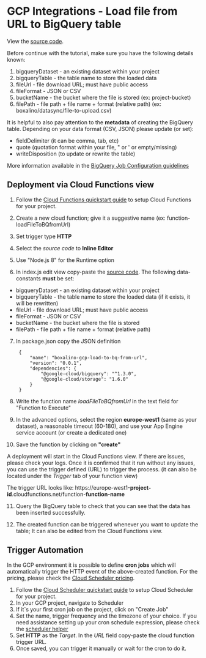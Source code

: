 # GCP Integrations - Load file from URL to BigQuery table

View the [source code][code].

[code]: ./index.js

Before continue with the tutorial, make sure you have the following details known:
1. bigqueryDataset - an existing dataset within your project 
2. bigqueryTable   - the table name to store the loaded data
3. fileUrl         - file download URL; must have public access 
4. fileFormat      - JSON or CSV
5. bucketName      - the bucket where the file is stored (ex: project-bucket)
6. filePath        - file path + file name + format (relative path) (ex: boxalino/datasync/file-to-upload.csv)

It is helpful to also pay attention to the **metadata** of creating the BigQuery table.
Depending on your data format (CSV, JSON) please update (or set):
- fieldDelimiter (it can be comma, tab, etc)
- quote (quotation format within your file, " or ' or empty/missing)
- writeDisposition (to update or rewrite the table)

More information available in the [BigQuery Job Configuration guidelines]

## Deployment via Cloud Functions view

1. Follow the [Cloud Functions quickstart guide] to setup Cloud
Functions for your project.

2. Create a new cloud function; give it a suggestive name (ex:  function-loadFileToBQfromUrl)

3. Set trigger type **HTTP**

4. Select the _source code_ to **Inline Editor**

5. Use "Node.js 8" for the Runtime option

6. In index.js edit view copy-paste the [source code][code]. The following data-constants **must** be set:
- bigqueryDataset - an existing dataset within your project 
- bigqueryTable   - the table name to store the loaded data (if it exists, it will be rewritten)
- fileUrl         - file download URL; must have public access 
- fileFormat      - JSON or CSV
- bucketName      - the bucket where the file is stored
- filePath        - file path + file name + format (relative path)

7. In package.json copy the JSON definition


        {
            "name": "boxalino-gcp-load-to-bq-from-url",
            "version": "0.0.1",
            "dependencies": {
                "@google-cloud/bigquery": "^1.3.0",
                "@google-cloud/storage": "1.6.0"
            }
        }

8. Write the function name *loadFileToBQfromUrl* in the text field for "Function to Execute"

9. In the advanced options, select the region **europe-west1** (same as your dataset), a reasonable timeout (60-180), and use your App Engine service account (or create a dedicated one)
    
10. Save the function by clicking on **"create"**

A deployment will start in the Cloud Functions view. If there are issues, please check your logs. Once it is confirmed that it run without any issues, you can use the trigger defined (URL) to trigger the process. (it can also be located under the _Trigger_ tab of your function view)

The trigger URL looks like: https://europe-west1-**project-id**.cloudfunctions.net/function-**function-name**

11. Query the BigQuery table to check that you can see that the data has been inserted successfully.

12. The created function can be triggered whenever you want to update the table; It can also be edited from the Cloud Functions view.


## Trigger Automation

In the GCP environment it is possible to define **cron jobs** which will automatically trigger the HTTP event of the above-created function. For the pricing, please check the [Cloud Scheduler pricing].

1. Follow the [Cloud Scheduler quickstart guide] to setup Cloud Scheduler for your project.
2. In your GCP project, navigate to Scheduler
3. If it`s your first cron job on the project, click on "Create Job"
4. Set the name, trigger frequency and the timezone of your choice. If you need assistance setting up your cron schedule expression, please check the [scheduler helper]
5. Set **HTTP** as the *Target*. In the *URL* field copy-paste the cloud function trigger URL.
6. Once saved, you can trigger it manually or wait for the cron to do it.



[Cloud Functions quickstart guide]: https://cloud.google.com/functions/docs/quickstart-console
[BigQuery Job Configuration guidelines]: https://cloud.google.com/bigquery/docs/reference/rest/v2/Job#JobConfigurationLoad
[Cloud Scheduler quickstart guide]: https://cloud.google.com/scheduler/docs/quickstart/
[Cloud Scheduler pricing]: https://cloud.google.com/scheduler/pricing
[scheduler helper]: https://crontab.guru/
